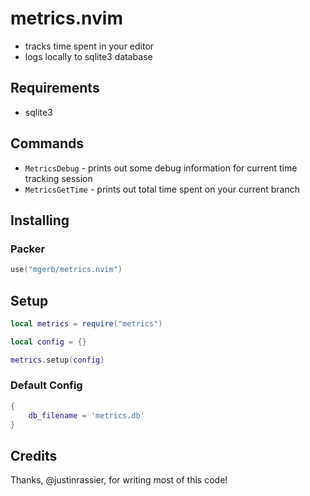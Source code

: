 # metrics.nvim

- tracks time spent in your editor
- logs locally to sqlite3 database

## Requirements

- sqlite3

## Commands

- `MetricsDebug` - prints out some debug information for current time tracking session
- `MetricsGetTime` - prints out total time spent on your current branch

## Installing

### Packer

```lua
use("mgerb/metrics.nvim")
```

## Setup

```lua
local metrics = require("metrics")

local config = {}

metrics.setup(config)
```

### Default Config

```lua
{
    db_filename = 'metrics.db'
}
```

## Credits

Thanks, @justinrassier, for writing most of this code!
